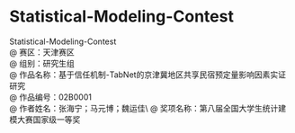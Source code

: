 # Statistical-Modeling-Contest
Statistical-Modeling-Contest  
@ 赛区：天津赛区  
@ 组别：研究生组  
@ 作品名称：基于信任机制-TabNet的京津冀地区共享民宿预定量影响因素实证研究  
@ 作品编号：02B0001  
@ 作者姓名：张海宁；马元博；魏运佳\\
@ 奖项名称：第八届全国大学生统计建模大赛国家级一等奖
